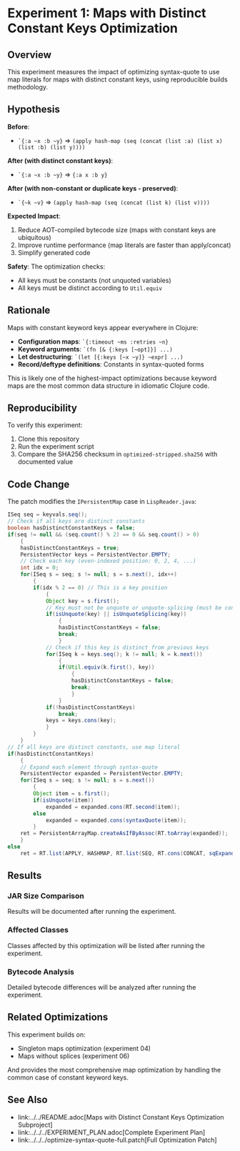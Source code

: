 # Experiment 1: Maps with Distinct Constant Keys Optimization

## Overview

This experiment measures the impact of optimizing syntax-quote to use map literals for maps with distinct constant keys, using reproducible builds methodology.

## Hypothesis

**Before**: 
- `` `{:a ~x :b ~y} `` => `(apply hash-map (seq (concat (list :a) (list x) (list :b) (list y))))`

**After (with distinct constant keys)**: 
- `` `{:a ~x :b ~y} `` => `{:a x :b y}`

**After (with non-constant or duplicate keys - preserved)**:
- `` `{~k ~v} `` => `(apply hash-map (seq (concat (list k) (list v))))`

**Expected Impact**: 
1. Reduce AOT-compiled bytecode size (maps with constant keys are ubiquitous)
2. Improve runtime performance (map literals are faster than apply/concat)
3. Simplify generated code

**Safety**: The optimization checks:
- All keys must be constants (not unquoted variables)
- All keys must be distinct according to `Util.equiv`

## Rationale

Maps with constant keyword keys appear everywhere in Clojure:
- **Configuration maps**: `` `{:timeout ~ms :retries ~n} ``
- **Keyword arguments**: `` `(fn [& {:keys [~opt]}] ...) ``
- **Let destructuring**: `` `(let [{:keys [~x ~y]} ~expr] ...) ``
- **Record/deftype definitions**: Constants in syntax-quoted forms

This is likely one of the highest-impact optimizations because keyword maps are the most common data structure in idiomatic Clojure code.

## Reproducibility

To verify this experiment:
1. Clone this repository
2. Run the experiment script
3. Compare the SHA256 checksum in `optimized-stripped.sha256` with documented value

## Code Change

The patch modifies the `IPersistentMap` case in `LispReader.java`:

```java
ISeq seq = keyvals.seq();
// Check if all keys are distinct constants
boolean hasDistinctConstantKeys = false;
if(seq != null && (seq.count() % 2) == 0 && seq.count() > 0)
    {
    hasDistinctConstantKeys = true;
    PersistentVector keys = PersistentVector.EMPTY;
    // Check each key (even-indexed position: 0, 2, 4, ...)
    int idx = 0;
    for(ISeq s = seq; s != null; s = s.next(), idx++)
        {
        if(idx % 2 == 0) // This is a key position
            {
            Object key = s.first();
            // Key must not be unquote or unquote-splicing (must be constant)
            if(isUnquote(key) || isUnquoteSplicing(key))
                {
                hasDistinctConstantKeys = false;
                break;
                }
            // Check if this key is distinct from previous keys
            for(ISeq k = keys.seq(); k != null; k = k.next())
                {
                if(Util.equiv(k.first(), key))
                    {
                    hasDistinctConstantKeys = false;
                    break;
                    }
                }
            if(!hasDistinctConstantKeys)
                break;
            keys = keys.cons(key);
            }
        }
    }
// If all keys are distinct constants, use map literal
if(hasDistinctConstantKeys)
    {
    // Expand each element through syntax-quote
    PersistentVector expanded = PersistentVector.EMPTY;
    for(ISeq s = seq; s != null; s = s.next())
        {
        Object item = s.first();
        if(isUnquote(item))
            expanded = expanded.cons(RT.second(item));
        else
            expanded = expanded.cons(syntaxQuote(item));
        }
    ret = PersistentArrayMap.createAsIfByAssoc(RT.toArray(expanded));
    }
else
    ret = RT.list(APPLY, HASHMAP, RT.list(SEQ, RT.cons(CONCAT, sqExpandList(seq))));
```

## Results

### JAR Size Comparison

Results will be documented after running the experiment.

### Affected Classes

Classes affected by this optimization will be listed after running the experiment.

### Bytecode Analysis

Detailed bytecode differences will be analyzed after running the experiment.

## Related Optimizations

This experiment builds on:
- Singleton maps optimization (experiment 04)
- Maps without splices (experiment 06)

And provides the most comprehensive map optimization by handling the common case of constant keyword keys.

## See Also

- link:../../README.adoc[Maps with Distinct Constant Keys Optimization Subproject]
- link:../../../EXPERIMENT_PLAN.adoc[Complete Experiment Plan]
- link:../../../optimize-syntax-quote-full.patch[Full Optimization Patch]

